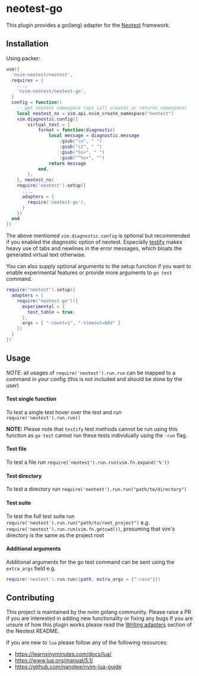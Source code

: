 # neotest-go

This plugin provides a go(lang) adapter for the [Neotest](https://github.com/rcarriga/neotest) framework.

## Installation

Using packer:

```lua
use({
  'nvim-neotest/neotest',
  requires = {
    ...,
    'nvim-neotest/neotest-go',
  }
  config = function()
    -- get neotest namespace (api call creates or returns namespace)
    local neotest_ns = vim.api.nvim_create_namespace("neotest")
    vim.diagnostic.config({
    	virtual_text = {
    		format = function(diagnostic)
    			local message = diagnostic.message
    				:gsub("\n", " ")
    				:gsub("\t", " ")
    				:gsub("%s+", " ")
    				:gsub("^%s+", "")
    			return message
    		end,
    	},
    }, neotest_ns)
    require('neotest').setup({
      ...,
      adapters = {
        require('neotest-go'),
      }
    })
  end
})
```

The above mentioned `vim.diagnostic.config` is optional but recommended if you 
enabled the diagnostic option of neotest. Especially [testify](https://github.com/stretchr/testify)
makes heavy use of tabs and newlines in the error messages, which bloats the 
generated virtual text otherwise.

You can also supply optional arguments to the setup function if you want to
enable experimental features or provide more arguments to `go test` command.

```lua
require("neotest").setup({
  adapters = {
    require("neotest-go")({
      experimental = {
        test_table = true,
      },
      args = { "-count=1", "-timeout=60s" }
    })
  }
})
```

## Usage

_NOTE_: all usages of `require('neotest').run.run` can be mapped to a command in your config (this is not included and should be done by the user)

#### Test single function

To test a single test hover over the test and run `require('neotest').run.run()`

**NOTE:** Please note that `testify` test methods cannot be run using this function
as `go test` cannot run these tests individually using the `-run` flag.

#### Test file

To test a file run `require('neotest').run.run(vim.fn.expand('%'))`

#### Test directory

To test a directory run `require('neotest').run.run("path/to/directory")`

#### Test suite

To test the full test suite run `require('neotest').run.run("path/to/root_project")`
e.g. `require('neotest').run.run(vim.fn.getcwd())`, presuming that vim's directory is the same as the project root

#### Additional arguments

Additional arguments for the go test command can be sent using the `extra_args` field e.g.

```lua
require('neotest').run.run({path, extra_args = {"-race"}})
```

## Contributing

This project is maintained by the nvim golang community. Please raise a PR if you are interested in adding new functionality or fixing any bugs
If you are unsure of how this plugin works please read the [Writing adapters](https://github.com/nvim-neotest/neotest#writing-adapters) section of the Neotest README.

If you are new to `lua` please follow any of the following resources:

- https://learnxinyminutes.com/docs/lua/
- https://www.lua.org/manual/5.1/
- https://github.com/nanotee/nvim-lua-guide
